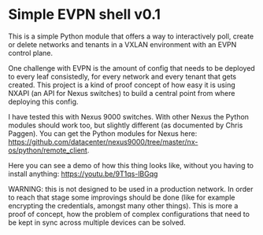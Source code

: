 # Simple EVPN shell v0.1

This is a simple Python module that offers a way to interactively poll, create or delete networks and tenants in a VXLAN environment with an EVPN control plane.

One challenge with EVPN is the amount of config that needs to be deployed to every leaf consistedly, for every network and every tenant that gets created. This project is a kind of proof concept of how easy it is using NXAPI (an API for Nexus switches) to build a central point from where deploying this config.

I have tested this with Nexus 9000 switches. With other Nexus the Python modules should work too, but slightly different (as documented by Chris Paggen). You can get the Python modules for Nexus here: https://github.com/datacenter/nexus9000/tree/master/nx-os/python/remote_client.

Here you can see a demo of how this thing looks like, without you having to install anything: https://youtu.be/9T1qs-lBGqg

WARNING: this is not designed to be used in a production network. In order to reach that stage some improvings should be done (like for example encrypting the credentials, amongst many other things). This is more a proof of concept, how the problem of complex configurations that need to be kept in sync across multiple devices can be solved.